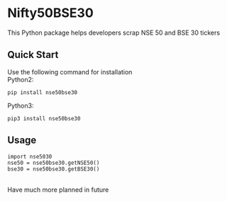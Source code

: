 # Nifty50BSE30
This Python package helps developers scrap NSE 50 and BSE 30 tickers

## Quick Start
Use the following command for installation
<br />Python2:
```
pip install nse50bse30
```
Python3:
```
pip3 install nse50bse30
```

## Usage
```
import nse5030
nse50 = nse50bse30.getNSE50()
bse30 = nse50bse30.getBSE30()
```

<br />Have much more planned in future